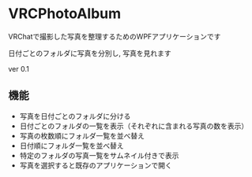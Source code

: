 # VRCPhotoAlbum

VRChatで撮影した写真を整理するためのWPFアプリケーションです

日付ごとのフォルダに写真を分別し, 写真を見れます

ver 0.1

## 機能
* 写真を日付ごとのフォルダに分ける
* 日付ごとのフォルダの一覧を表示（それぞれに含まれる写真の数を表示）
* 写真の枚数順にフォルダ一覧を並べ替え
* 日付順にフォルダ一覧を並べ替え
* 特定のフォルダの写真一覧をサムネイル付きで表示
* 写真を選択すると既存のアプリケーションで開く
